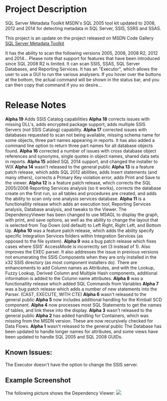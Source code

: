# Project Description
SQL Server Metadata Toolkit
MSDN's SQL 2005 tool kit updated to 2008, 2012 and 2014 for detecting metadata in SQL Server, SSIS, SSRS and SSAS.


This project is an update on the project released on MSDN Code Gallery  [SQL Server Metadata Toolkit](http://code.msdn.microsoft.com/SqlServerMetadata)

It has the ability to scan the following versions 2005, 2008, 2008 R2, 2012 and 2014...
Please note that support for features that have been introduced since SQL 2008 R2 is limited.
It can scan SSIS, SSAS, SQL Server Databases, and Reporting Services.
It has an "Executor", which allows the user to use a GUI to run the various analysers.  If you hover over the buttons at the bottom, the actual command will be shown in the status bar, and you can then copy that command if you so desire...

# Release Notes

**Alpha 19** Adds SSIS Catalog capabilities
**Alpha 18** corrects issues with missing DLL's, adds encrypted package support, adds multiple SSIS Servers (not SSIS Catalog) capability.
**Alpha 17** corrected issues with databases requested to scan not being available, missing schema name for some objects, three part names appearing in reports.  It has also added a command line option to return three part names for all database objects found.
**Alpha 16** corrected a number of issues with cross database object references and synonyms, single quotes in object names, shared data sets in reports.
**Alpha 15** added SQL 2014 support, and changed the installer to WIX
**Alpha 14** wasn't released to the general public
**Alpha 13** is a feature patch release, which adds SQL 2012 abilities, adds Insert statements (and many others), corrects a Primary Key violation error, adds Print and Save to the viewer.
**Alpha 12** is a feature patch release, which corrects the SQL 2005/2008 Reporting Services analysis (so it works), corrects the database create on the first run, so all tables and procedures are created, and adds the ability to scan only one analysis services database.
**Alpha 11** is a functionallity release which adds an execution tool, Reporting Services analysis, Database analysis, and tweaks to the Viewer.
The DependencyViewer has been changed to use MSAGL to display the graph, with print, and save options, as well as the ability to change the layout that is selected from Top Down (old default) to Left Right, Right Left, and Bottom Up.
**Alpha 10** was a feature patch release, which adds the ability specify specific Integration Services folders within Integration Services (as opposed to the file system).
**Alpha 9** was a bug patch release which fixes cases where SSIS' AccessMode is incorrectly set (3 instead of 1).  Also improves the EXEC parser.  It also addresses the issue in previous versions not enumerating the SSIS Components when they are only installed in the x32 SSIS directory (as most component installers do).
There are enhancements to add Column names as Attributes, and with the Lookup, Fuzzy Lookup, Derived Column and Multiple Hash components, additional information is added to the Column name attributes.
**Alpha 8** was a functionallity release which added SQL Commands from Variables
**Alpha 7** was a bug patch release which adds a number of new statements into the Parser.  (CAST, EXECUTE, WITH CTE)
**Alpha 6** wasn't released to the general public
**Alpha 5** now includes additional handling for the Kimball SCD component.
**Alpha 4** now processes most SQL Statements to get the names of tables, and link these into the display.
**Alpha 3** wasn't released to the general public
**Alpha 2** has added handling for Containers, which was missing from the MSDN version.  These are now recursively checked for Data Flows.
**Alpha 1** wasn't released to the general public
The Database has been updated to handle longer names for attributes, and some views have been updated to handle SQL 2005 and SQL 2008 GUIDs.


## Known Issues:
The Executor doesn't have the option to change the SSIS server.

## Example Screenshot
The following picture shows the Dependency Viewer:
![](Home_DepViewer.PNG)

